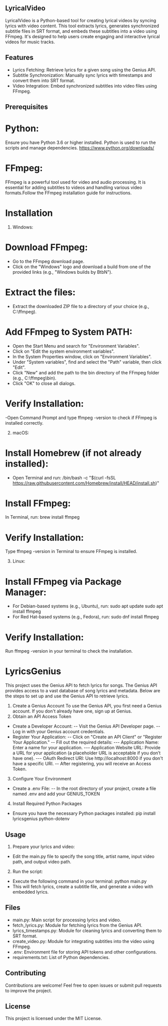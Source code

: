 ## LyricalVideo
LyricalVideo is a Python-based tool for creating lyrical videos by syncing lyrics with video content. This tool extracts lyrics, generates synchronized subtitle files in SRT format, and embeds these subtitles into a video using FFmpeg. It's designed to help users create engaging and interactive lyrical videos for music tracks.

## Features
- Lyrics Fetching: Retrieve lyrics for a given song using the Genius API.
- Subtitle Synchronization: Manually sync lyrics with timestamps and convert them into SRT format.
- Video Integration: Embed synchronized subtitles into video files using FFmpeg.

## Prerequisites
# Python: 
Ensure you have Python 3.6 or higher installed. Python is used to run the scripts and manage dependencies.
https://www.python.org/downloads/

# FFmpeg: 
FFmpeg is a powerful tool used for video and audio processing. It is essential for adding subtitles to videos and handling various video formats.Follow the FFmpeg installation guide for instructions.
# Installation 
1. Windows:
# Download FFmpeg:
- Go to the FFmpeg download page.
- Click on the "Windows" logo and download a build from one of the provided links (e.g., "Windows builds by BtbN").
# Extract the files:
- Extract the downloaded ZIP file to a directory of your choice (e.g., C:\ffmpeg).
# Add FFmpeg to System PATH:
- Open the Start Menu and search for "Environment Variables".
- Click on "Edit the system environment variables".
- In the System Properties window, click on "Environment Variables".
- Under "System variables", find and select the "Path" variable, then click "Edit".
- Click "New" and add the path to the bin directory of the FFmpeg folder (e.g., C:\ffmpeg\bin).
- Click "OK" to close all dialogs.
# Verify Installation:
-Open Command Prompt and type ffmpeg -version to check if FFmpeg is installed correctly.

2. macOS:
# Install Homebrew (if not already installed):
- Open Terminal and run:
/bin/bash -c "$(curl -fsSL https://raw.githubusercontent.com/Homebrew/install/HEAD/install.sh)"
# Install FFmpeg:
In Terminal, run:
brew install ffmpeg
# Verify Installation:
Type ffmpeg -version in Terminal to ensure FFmpeg is installed.

3. Linux:
# Install FFmpeg via Package Manager:
- For Debian-based systems (e.g., Ubuntu), run:
sudo apt update
sudo apt install ffmpeg
- For Red Hat-based systems (e.g., Fedora), run:
sudo dnf install ffmpeg
# Verify Installation:
Run ffmpeg -version in your terminal to check the installation.

# LyricsGenius
This project uses the Genius API to fetch lyrics for songs. The Genius API provides access to a vast database of song lyrics and metadata. Below are the steps to set up and use the Genius API to retrieve lyrics.
1. Create a Genius Account
To use the Genius API, you first need a Genius account. If you don't already have one, sign up at Genius.
2. Obtain an API Access Token
- Create a Developer Account:
-- Visit the Genius API Developer page.
-- Log in with your Genius account credentials.
- Register Your Application:
-- Click on "Create an API Client" or "Register Your Application."
-- Fill out the required details:
  --- Application Name: Enter a name for your application.
  --- Application Website URL: Provide a URL for your application (a placeholder URL is acceptable if you don’t have one).
  --- OAuth Redirect URI: Use http://localhost:8000 if you don't have a specific URI.
-- After registering, you will receive an Access Token.
3. Configure Your Environment
- Create a .env File:
-- In the root directory of your project, create a file named .env and add your GENIUS_TOKEN
4. Install Required Python Packages
- Ensure you have the necessary Python packages installed:
pip install lyricsgenius python-dotenv

## Usage
1. Prepare your lyrics and video:
- Edit the main.py file to specify the song title, artist name, input video path, and output video path.
2. Run the script:
  - Execute the following command in your terminal:
python main.py
  - This will fetch lyrics, create a subtitle file, and generate a video with embedded lyrics.

## Files
- main.py: Main script for processing lyrics and video.
- fetch_lyrics.py: Module for fetching lyrics from the Genius API.
- lyrics_timestamps.py: Module for cleaning lyrics and converting them to SRT format.
- create_video.py: Module for integrating subtitles into the video using FFmpeg.
- .env: Environment file for storing API tokens and other configurations.
- requirements.txt: List of Python dependencies.

## Contributing
Contributions are welcome! Feel free to open issues or submit pull requests to improve the project.

## License
This project is licensed under the MIT License. 

